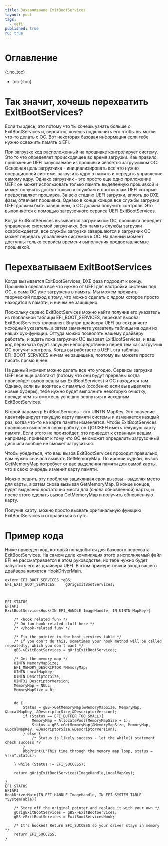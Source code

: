 ```yaml
---
title: Захвачивание ExitBootServices
layout: post
tags:
  - uefi
published: true
ru: true
---
```


# Оглавление
{:.no_toc}

* toc
{:toc}

# Так значит, хочешь перехватить ExitBootServices?

Если ты здесь, это потому что ты хочешь узнать больше о ExitBootServices и, вероятно, хочешь подключить его чтобы вы могли что-то делать с ОС. Вот некоторая базовая информация если тебе нужно освежить память о EFI.
 
 

При загрузке код расположенный на прошивке контролирует систему. Это то что определяет происходящее во время загрузки. Как правило, приложение UEFI запускаемое из прошивки является загрузчиком ОС. Основная цель загрузчика - инициализировать все что нужно операционной системе, загрузить ядро в память и передать управление самому ядру. Однако загрузчик - это просто еще одно приложение UEFI: он может использовать только память выделенную прошивкой и может получать доступ только к службам и протоколам UEFI которые предоставляет прошивка. За всю стадию UEFI загрузки, вплоть до DXE фазы, отвечает прошивка. Однако в конце концов все службы загрузки UEFI должны быть завершены, а ОС должна получить контроль. Это выполняется с помощью загрузочного сервиса UEFI ExitBootServices.

Когда ExitBootServices вызывается загрузчиком ОС, прошивка передает управление системой загрузчику. Вся память службы загрузки освобождается, все службы загрузки завершаются и загрузчик ОС может передать управление системой к ОС. На данный момент доступны только сервисы времени выполнения предоставляемые прошивкой.

# Перехватываем ExitBootServices

Когда вызывается ExitBootServices, DXE фаза подходит к концу. Прошивка сделала все что нужно от UEFI для настройки системы под ОС, а сама ОС уже загружена в память. Мы можем проявить творческий подход к тому, что можно сделать с ядром которое просто находится в памяти, и ничем не защищено.


Поскольку сервис ExitBootServices можно найти получив его указатель из глобальной таблицы EFI_BOOT_SERVICES, перехват вызова ExitBootServices тривиален. Внутри драйвера UEFI вы сохраняете исходный указатель, а затем заменяете указатель таблицы на один из наших хук-функции. Оттуда можно позволять нашему драйверу работать, и ждать пока загрузчик ОС вызовет ExitBootServices, и ваш код перехвата будет запущен непосредственно перед тем как загрузчик ОС получит контроль. Когда вы работаете в UEFI, эта таблица EFI_BOOT_SERVICES ничем не защищена, поэтому вы можете просто писать прямо в нее.

На данный момент можно делать все что угодно. Сервисы загрузки UEFI все еще работают (потому что они будут прерваны когда произойдет вызов реальных ExitBootServices) и ОС находится там. Однако, если вы возитесь с памятью (особенно если вы выделяете новые буферы), тебе нужно будет выполнить некоторую очистку, прежде чем ты сможешь успешно вернуться к исходным ExitBootServices.


Второй параметр ExitBootServices - это UINTN MapKey. Это значение идентифицирует текущую карту памяти системы и изменяется каждый раз, когда что-то на карте памяти изменяется. Чтобы ExitBootServices правильно выполнял свою работу, он ДОЛЖЕН иметь текущую карту памяти. Если этого не произойдет, это приведет к странным вещам, например, приведет к тому что ОС не сможет определить загрузочный диск или вообще не сможет загрузиться.


Чтобы убедиться, что ваш вызов ExitBootServices проходит правильно, вам нужно сначала вызвать GetMemoryMap. По иронии судьбы, вызов GetMemoryMap потребует от вас выделения памяти для самой карты, что в свою очередь изменит карту памяти.


Можно решить эту проблему зацикливая свои вызовы - выделяя место для карты, а затем снова вызывая GetMemoryMap. В конце концов, будет выделено достаточно места для (снова обновленной) карты, и после этого сделать вызов GetMemoryMap и получить обновленную карту.

Получив карту, можно просто вызвать оригинальную функцию ExitBootServices и отправиться в путь.

# Пример кода

Ниже приведен код, который понадобится для базового перехвата ExitBootServices. На самом деле компиляция этого в исполняемый файл EFI не рассматривается в этом руководстве, но тебе нужно будет запустить его из драйвера UEFI. В этом примере точкой входа вашего драйвера является HookDriverMain.


~~~
extern EFI_BOOT_SERVICES *gBS;
EFI_EXIT_BOOT_SERVICES     gOrigExitBootServices;



EFI_STATUS
EFIAPI
ExitBootServicesHook(IN EFI_HANDLE ImageHandle, IN UINTN MapKey){

	/* <hook related fun> */
	/* Do fun hook-related stuff here */
	/* </hook-related fun> */

	/* Fix the pointer in the boot services table */
	/* If you don't do this, sometimes your hook method will be called repeatedly, which you don't want */
    gBS->ExitBootServices = gOrigExitBootServices;

    /* Get the memory map */
    UINTN MemoryMapSize;
    EFI_MEMORY_DESCRIPTOR *MemoryMap;
    UINTN LocalMapKey;
    UINTN DescriptorSize;
    UINT32 DescriptorVersion;
    MemoryMap = NULL;
    MemoryMapSize = 0;
    
	
    do {  
        Status = gBS->GetMemoryMap(&MemoryMapSize, MemoryMap, &LocalMapKey, &DescriptorSize,&DescriptorVersion);
        if (Status == EFI_BUFFER_TOO_SMALL){
            MemoryMap = AllocatePool(MemoryMapSize + 1);
            Status = gBS->GetMemoryMap(&MemoryMapSize, MemoryMap, &LocalMapKey, &DescriptorSize,&DescriptorVersion);      
        } else {
            /* Status is likely success - let the while() statement check success */
        }
        DbgPrint(L"This time through the memory map loop, status = %r\n",Status);
    
    } while (Status != EFI_SUCCESS);

    return gOrigExitBootServices(ImageHandle,LocalMapKey);

}
EFI_STATUS
EFIAPI
HookDriverMain(IN EFI_HANDLE ImageHandle, IN EFI_SYSTEM_TABLE *SystemTable){

    /* Store off the original pointer and replace it with your own */
    gOrigExitBootServices = gBS->ExitBootServices;
    gBS->ExitBootServices = ExitBootServicesHook;

	/* It's hooked! Return EFI_SUCCESS so your driver stays in memory */
    return EFI_SUCCESS;
}
~~~
